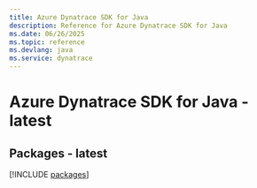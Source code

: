 ```yaml
---
title: Azure Dynatrace SDK for Java
description: Reference for Azure Dynatrace SDK for Java
ms.date: 06/26/2025
ms.topic: reference
ms.devlang: java
ms.service: dynatrace
---
```

# Azure Dynatrace SDK for Java - latest
## Packages - latest
[!INCLUDE [packages](dynatrace-index.md)]